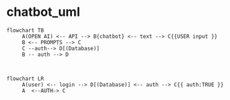 # chatbot_uml






```mermaid
flowchart TB
     A(OPEN AI) <-- API --> B{chatbot} <-- text --> C{{USER input }}
     B <-- PROMPTS --> C
     C --auth--> D[(Database)]
     B -- auth --> D
    


```

```mermaid
flowchart LR
     A(user) <-- login --> D[(Database)] <-- auth --> C{{ auth:TRUE }}
     A  <--AUTH-> C 
  
    


```
